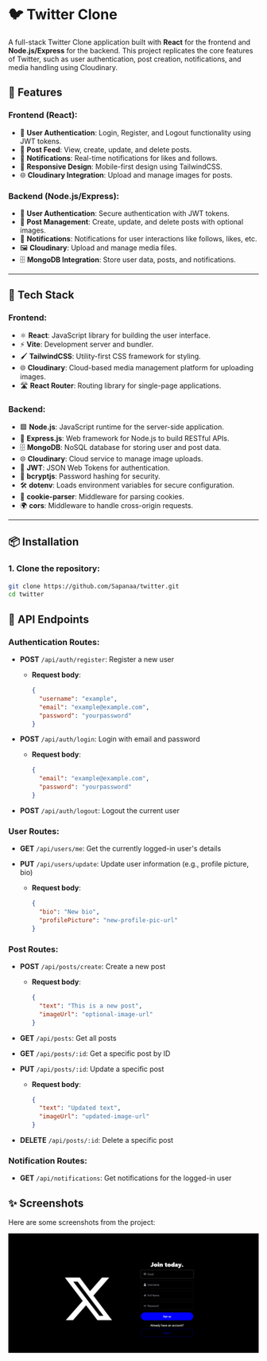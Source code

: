 # 🐦 Twitter Clone

A full-stack Twitter Clone application built with **React** for the frontend and **Node.js/Express** for the backend. This project replicates the core features of Twitter, such as user authentication, post creation, notifications, and media handling using Cloudinary.

## 🚀 Features

### Frontend (React):
- 🔐 **User Authentication**: Login, Register, and Logout functionality using JWT tokens.
- 📰 **Post Feed**: View, create, update, and delete posts.
- 🔔 **Notifications**: Real-time notifications for likes and follows.
- 📱 **Responsive Design**: Mobile-first design using TailwindCSS.
- 🌐 **Cloudinary Integration**: Upload and manage images for posts.

### Backend (Node.js/Express):
- 🔐 **User Authentication**: Secure authentication with JWT tokens.
- 📝 **Post Management**: Create, update, and delete posts with optional images.
- 🔔 **Notifications**: Notifications for user interactions like follows, likes, etc.
- 🖼️ **Cloudinary**: Upload and manage media files.
- 🗄️ **MongoDB Integration**: Store user data, posts, and notifications.

---

## 🧰 Tech Stack

### Frontend:
- ⚛️ **React**: JavaScript library for building the user interface.
- ⚡ **Vite**: Development server and bundler.
- 🖌️ **TailwindCSS**: Utility-first CSS framework for styling.
- 🌐 **Cloudinary**: Cloud-based media management platform for uploading images.
- 🛣️ **React Router**: Routing library for single-page applications.

### Backend:
- 🟩 **Node.js**: JavaScript runtime for the server-side application.
- 🚀 **Express.js**: Web framework for Node.js to build RESTful APIs.
- 🗄️ **MongoDB**: NoSQL database for storing user and post data.
- 🌐 **Cloudinary**: Cloud service to manage image uploads.
- 🧳 **JWT**: JSON Web Tokens for authentication.
- 🔑 **bcryptjs**: Password hashing for security.
- 🛠️ **dotenv**: Loads environment variables for secure configuration.
- 🍪 **cookie-parser**: Middleware for parsing cookies.
- 🌍 **cors**: Middleware to handle cross-origin requests.

---

## 📦 Installation

### 1. **Clone the repository:**

```bash
git clone https://github.com/Sapanaa/twitter.git
cd twitter
```


## 🚀 API Endpoints

### Authentication Routes:

- **POST** `/api/auth/register`: Register a new user
  - **Request body**: 
    ```json
    {
      "username": "example",
      "email": "example@example.com",
      "password": "yourpassword"
    }
    ```

- **POST** `/api/auth/login`: Login with email and password
  - **Request body**:
    ```json
    {
      "email": "example@example.com",
      "password": "yourpassword"
    }
    ```

- **POST** `/api/auth/logout`: Logout the current user

### User Routes:

- **GET** `/api/users/me`: Get the currently logged-in user's details

- **PUT** `/api/users/update`: Update user information (e.g., profile picture, bio)
  - **Request body**:
    ```json
    {
      "bio": "New bio",
      "profilePicture": "new-profile-pic-url"
    }
    ```

### Post Routes:

- **POST** `/api/posts/create`: Create a new post
  - **Request body**:
    ```json
    {
      "text": "This is a new post",
      "imageUrl": "optional-image-url"
    }
    ```

- **GET** `/api/posts`: Get all posts

- **GET** `/api/posts/:id`: Get a specific post by ID

- **PUT** `/api/posts/:id`: Update a specific post
  - **Request body**:
    ```json
    {
      "text": "Updated text",
      "imageUrl": "updated-image-url"
    }
    ```

- **DELETE** `/api/posts/:id`: Delete a specific post

### Notification Routes:

- **GET** `/api/notifications`: Get notifications for the logged-in user

## ✨ Screenshots

Here are some screenshots from the project:

![Alt text](/ss/login.png)
